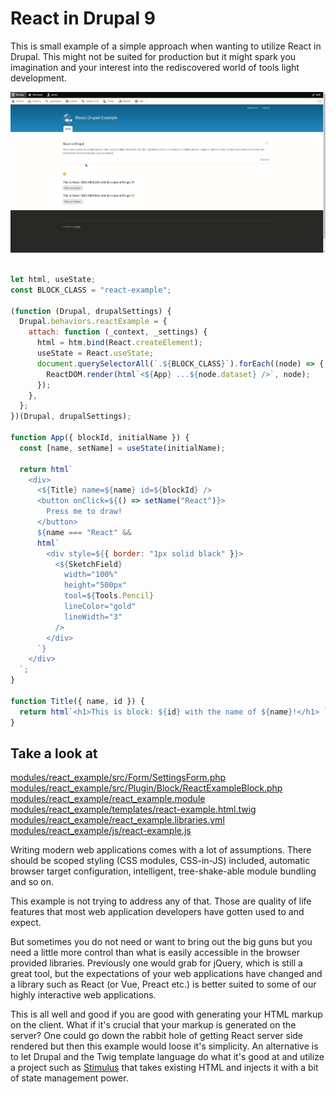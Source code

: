 # React in Drupal 9

This is small example of a simple approach when wanting to utilize React in Drupal.
This might not be suited for production but it might spark you imagination and your
interest into the rediscovered world of tools light development.

![React in Drupal example](https://raw.githubusercontent.com/reload/react-drupal-example/main/example_assets/react_in_drupal.gif)

```javascript

let html, useState;
const BLOCK_CLASS = "react-example";

(function (Drupal, drupalSettings) {
  Drupal.behaviors.reactExample = {
    attach: function (_context, _settings) {
      html = htm.bind(React.createElement);
      useState = React.useState;
      document.querySelectorAll(`.${BLOCK_CLASS}`).forEach((node) => {
        ReactDOM.render(html`<${App} ...${node.dataset} />`, node);
      });
    },
  };
})(Drupal, drupalSettings);

function App({ blockId, initialName }) {
  const [name, setName] = useState(initialName);

  return html`
    <div>
      <${Title} name=${name} id=${blockId} />
      <button onClick=${() => setName("React")}>
        Press me to draw!
      </button>
      ${name === "React" &&
      html`
        <div style=${{ border: "1px solid black" }}>
          <${SketchField}
            width="100%"
            height="500px"
            tool=${Tools.Pencil}
            lineColor="gold"
            lineWidth="3"
          />
        </div>
      `}
    </div>
  `;
}

function Title({ name, id }) {
  return html`<h1>This is block: ${id} with the name of ${name}!</h1> `;
}

```

## Take a look at

[modules/react_example/src/Form/SettingsForm.php](https://github.com/reload/react-drupal-example/blob/main/web/modules/react_example/src/Form/SettingsForm.php)
[modules/react_example/src/Plugin/Block/ReactExampleBlock.php](https://github.com/reload/react-drupal-example/blob/main/web/modules/react_example/src/Plugin/Block/ReactExampleBlock.php)
[modules/react_example/react_example.module](https://github.com/reload/react-drupal-example/blob/main/web/modules/react_example/react_example.module)
[modules/react_example/templates/react-example.html.twig](https://github.com/reload/react-drupal-example/blob/main/web/modules/react_example/templates/react-example.html.twig)
[modules/react_example/react_example.libraries.yml](https://github.com/reload/react-drupal-example/blob/main/web/modules/react_example/react_example.libraries.yml)
[modules/react_example/js/react-example.js](https://github.com/reload/react-drupal-example/blob/main/web/modules/react_example/js/react-example.js)

Writing modern web applications comes with a lot of assumptions.
There should be scoped styling (CSS modules, CSS-in-JS) included,
automatic browser target configuration, intelligent, tree-shake-able module
bundling and so on.

This example is not trying to address any of that. Those are quality of life
features that most web application developers have gotten used to and expect.

But sometimes you do not need or want to bring out the big guns but you need
a little more control than what is easily accessible in the browser provided
libraries. Previously one would grab for jQuery, which is still a great tool,
but the expectations of your web applications have changed and a library such as
React (or Vue, Preact etc.) is better suited to some of our highly interactive
web applications.

This is all well and good if you are good with generating your HTML markup on
the client. What if it's crucial that your markup is generated on the server?
One could go down the rabbit hole of getting React server side rendered but then
this example would loose it's simplicity.
An alternative is to let Drupal and the Twig template language do what it's
good at and utilize a project such as [Stimulus](https://stimulusjs.org/) that
takes existing HTML and injects it with a bit of state management power.

